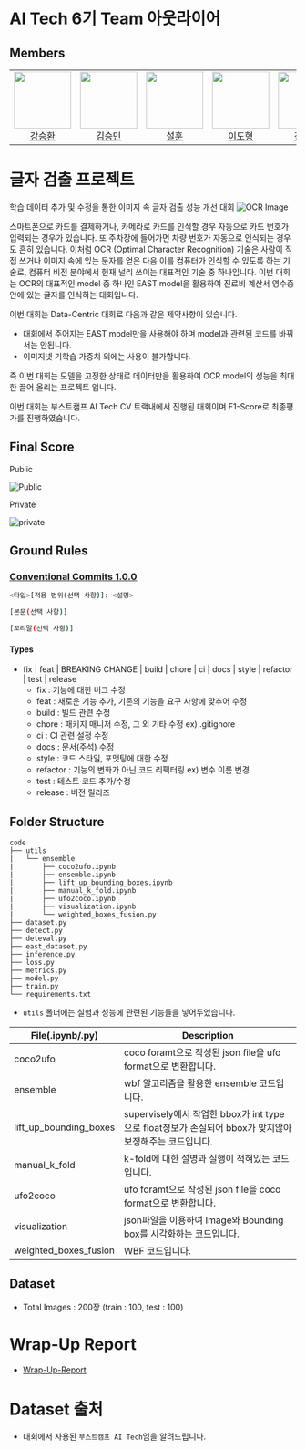 # AI Tech 6기 Team 아웃라이어

## Members
<table>
  <tr>
    <td align="center">
      <a href="https://github.com/kangshwan">
        <img src="https://imgur.com/98RBpCF.jpg" width="100" height="100" /><br>
        강승환
      </a>
    </td>
    <td align="center">
      <a href="https://github.com/viitamin">
        <img src="https://imgur.com/3fxWv0N.jpg" width="100" height="100" /><br>
        김승민
      </a>
    </td>
    <td align="center">
      <a href="https://github.com/tjfgns6043">
        <img src="https://imgur.com/E19B6yJ.jpg" width="100" height="100" /><br>
        설훈
      </a>
    </td>
    <td align="center">
      <a href="https://github.com/leedohyeong">
        <img src="https://imgur.com/Q4dLfWE.jpg" width="100" height="100" /><br>
        이도형
      </a>
    </td>
    <td align="center">
      <a href="https://github.com/wjsqudrhks">
        <img src="https://imgur.com/W8gdsbD.jpg" width="100" height="100" /><br>
        전병관
      </a>
    </td>
    <td align="center">
      <a href="https://github.com/seonghyeokcho">
        <img src="https://imgur.com/XYXAxcJ.jpg" width="100" height="100" /><br>
        조성혁
      </a>
    </td>
  </tr>
</table>

# 글자 검출 프로젝트
학습 데이터 추가 및 수정을 통한 이미지 속 글자 검출 성능 개선 대회
![OCR Image](https://imgur.com/gmfwpvO.jpg)

스마트폰으로 카드를 결제하거나, 카메라로 카드를 인식할 경우 자동으로 카드 번호가 입력되는 경우가 있습니다. 
또 주차장에 들어가면 차량 번호가 자동으로 인식되는 경우도 흔히 있습니다. 
이처럼 OCR (Optimal Character Recognition) 기술은 사람이 직접 쓰거나 이미지 속에 있는 문자를 얻은 다음 이를 컴퓨터가 인식할 수 있도록 하는 기술로, 컴퓨터 비전 분야에서 현재 널리 쓰이는 대표적인 기술 중 하나입니다.
이번 대회는 OCR의 대표적인 model 중 하나인 EAST model을 활용하여 진료비 계산서 영수증안에 있는 글자를 인식하는 대회입니다.

이번 대회는 Data-Centric 대회로 다음과 같은 제약사항이 있습니다.

- 대회에서 주어지는 EAST model만을 사용해야 하며 model과 관련된 코드를 바꿔서는 안됩니다.
- 이미지넷 기학습 가중치 외에는 사용이 불가합니다.

즉 이번 대회는 모델을 고정한 상태로 데이터만을 활용하여 OCR model의 성능을 최대한 끌어 올리는 프로젝트 입니다.

이번 대회는 부스트캠프 AI Tech CV 트랙내에서 진행된 대회이며 F1-Score로 최종평가를 진행하였습니다.

## Final Score
Public

![Public](https://imgur.com/C2G5qIx.jpg)

Private

![private](https://imgur.com/uMTFxJj.jpg)

## Ground Rules
### [Conventional Commits 1.0.0](https://www.conventionalcommits.org/ko/v1.0.0/)
```bash
<타입>[적용 범위(선택 사항)]: <설명>

[본문(선택 사항)]

[꼬리말(선택 사항)]
```

#### Types
- fix | feat | BREAKING CHANGE | build | chore | ci | docs | style | refactor | test | release
  - fix : 기능에 대한 버그 수정
  - feat : 새로운 기능 추가, 기존의 기능을 요구 사항에 맞추어 수정
  - build : 빌드 관련 수정
  - chore : 패키지 매니저 수정, 그 외 기타 수정 ex) .gitignore
  - ci : CI 관련 설정 수정
  - docs : 문서(주석) 수정
  - style : 코드 스타일, 포맷팅에 대한 수정
  - refactor : 기능의 변화가 아닌 코드 리팩터링 ex) 변수 이름 변경
  - test : 테스트 코드 추가/수정
  - release : 버전 릴리즈

## Folder Structure
  ```
code
├── utils
|   └── ensemble
|       ├── coco2ufo.ipynb
|       ├── ensemble.ipynb
|       ├── lift_up_bounding_boxes.ipynb
|       ├── manual_k_fold.ipynb
|       ├── ufo2coco.ipynb
|       ├── visualization.ipynb
|       └── weighted_boxes_fusion.py
├── dataset.py
├── detect.py
├── deteval.py
├── east_dataset.py
├── inference.py
├── loss.py
├── metrics.py
├── model.py
├── train.py
└── requirements.txt
  ```
- ```utils``` 폴더에는 실험과 성능에 관련된 기능들을 넣어두었습니다.
  
|File(.ipynb/.py)|Description|
|---|---|
|coco2ufo|coco foramt으로 작성된 json file을 ufo format으로 변환합니다.|
|ensemble|wbf 알고리즘을 활용한 ensemble 코드입니다.|
|lift_up_bounding_boxes|supervisely에서 작업한 bbox가 int type으로 float정보가 손실되어 bbox가 맞지않아 보정해주는 코드입니다.|
|manual_k_fold|k-fold에 대한 설명과 실행이 적혀있는 코드입니다.|
|ufo2coco|ufo foramt으로 작성된 json file을 coco format으로 변환합니다.|
|visualization|json파일을 이용하여 Image와 Bounding box를 시각화하는 코드입니다.|
|weighted_boxes_fusion|WBF 코드입니다.|
## Dataset
- Total Images : 200장 (train : 100, test : 100)

# Wrap-Up Report
- [Wrap-Up-Report](https://synonymous-ton-89f.notion.site/Wrap-up-Reports-7d42ab3afbcc4e46ad10ec5365e3b2b5?pvs=4)

# Dataset 출처
- 대회에서 사용된 ```부스트캠프 AI Tech```임을 알려드립니다.

